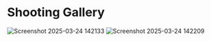 # Shooting Gallery

![Screenshot 2025-03-24 142133](https://github.com/user-attachments/assets/4e83a67f-bc24-4644-9616-adcadd773580)
![Screenshot 2025-03-24 142209](https://github.com/user-attachments/assets/9c6b7b63-5df2-42d9-b8f0-39c3166fc174)
